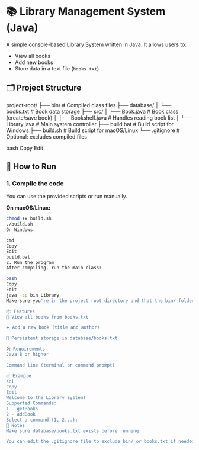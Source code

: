 # 📚 Library Management System (Java)

A simple console-based Library System written in Java. It allows users to:
- View all books
- Add new books
- Store data in a text file (`books.txt`)

## 🗂️ Project Structure

project-root/
├── bin/ # Compiled class files
├── database/
│ └── books.txt # Book data storage
├── src/
│ ├── Book.java # Book class (create/save book)
│ ├── Bookshelf.java # Handles reading book list
│ └── Library.java # Main system controller
├── build.bat # Build script for Windows
├── build.sh # Build script for macOS/Linux
└── .gitignore # Optional: excludes compiled files

bash
Copy
Edit

## 🚀 How to Run

### 1. Compile the code
You can use the provided scripts or run manually.

**On macOS/Linux:**
```bash
chmod +x build.sh
./build.sh
On Windows:

cmd
Copy
Edit
build.bat
2. Run the program
After compiling, run the main class:

bash
Copy
Edit
java -cp bin Library
Make sure you're in the project root directory and that the bin/ folder exists.

📦 Features
📖 View all books from books.txt

➕ Add a new book (title and author)

📝 Persistent storage in database/books.txt

🛠️ Requirements
Java 8 or higher

Command line (terminal or command prompt)

✅ Example
sql
Copy
Edit
Welcome to the Library System!
Supported Commands:
1 - getBooks
2 - addBook
Select a command (1, 2...):
📁 Notes
Make sure database/books.txt exists before running.

You can edit the .gitignore file to exclude bin/ or books.txt if needed.
